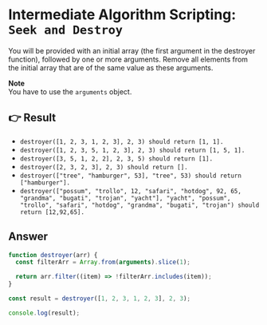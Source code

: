 # Intermediate Algorithm Scripting: `Seek and Destroy`

You will be provided with an initial array (the first argument in the destroyer function), followed by one or more arguments. Remove all elements from the initial array that are of the same value as these arguments.

**Note**  
You have to use the `arguments` object.

## :point_right: Result

- `destroyer([1, 2, 3, 1, 2, 3], 2, 3) should return [1, 1].`
- `destroyer([1, 2, 3, 5, 1, 2, 3], 2, 3) should return [1, 5, 1].`
- `destroyer([3, 5, 1, 2, 2], 2, 3, 5) should return [1].`
- `destroyer([2, 3, 2, 3], 2, 3) should return [].`
- `destroyer(["tree", "hamburger", 53], "tree", 53) should return ["hamburger"].`
- `destroyer(["possum", "trollo", 12, "safari", "hotdog", 92, 65, "grandma", "bugati", "trojan", "yacht"], "yacht", "possum", "trollo", "safari", "hotdog", "grandma", "bugati", "trojan") should return [12,92,65].`

## Answer

```javascript
function destroyer(arr) {
  const filterArr = Array.from(arguments).slice(1);

  return arr.filter((item) => !filterArr.includes(item));
}

const result = destroyer([1, 2, 3, 1, 2, 3], 2, 3);

console.log(result);
```
